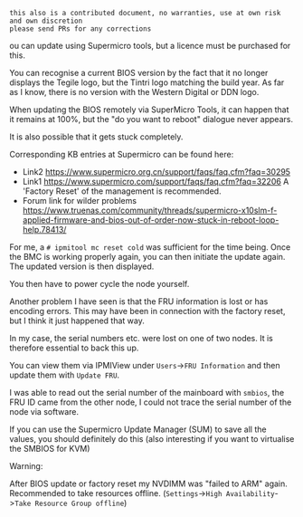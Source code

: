```
this also is a contributed document, no warranties, use at own risk and own discretion
please send PRs for any corrections
```


ou can update using Supermicro tools, but a licence must be purchased for this.

You can recognise a current BIOS version by the fact that it no longer displays the Tegile logo, but the Tintri logo matching the build year.
As far as I know, there is no version with the Western Digital or DDN logo.


When updating the BIOS remotely via SuperMicro Tools, it can happen that it remains at 100%, but the "do you want to reboot" dialogue never appears.

It is also possible that it gets stuck completely.

Corresponding KB entries at Supermicro can be found here:


- Link2 https://www.supermicro.org.cn/support/faqs/faq.cfm?faq=30295
- Link1 https://www.supermicro.com/support/faqs/faq.cfm?faq=32206
    A 'Factory Reset' of the management is recommended.
- Forum link for wilder problems
https://www.truenas.com/community/threads/supermicro-x10slm-f-applied-firmware-and-bios-out-of-order-now-stuck-in-reboot-loop-help.78413/


For me, a `# ipmitool mc reset cold` was sufficient for the time being.
Once the BMC is working properly again, you can then initiate the update again. The updated version is then displayed.

You then have to power cycle the node yourself.


Another problem I have seen is that the FRU information is lost or has encoding errors. This may have been in connection with the factory reset, but I think it just happened that way.


In my case, the serial numbers etc. were lost on one of two nodes.
It is therefore essential to back this up.

You can view them via IPMIView under `Users`->`FRU Information` and then update them with `Update FRU`.

I was able to read out the serial number of the mainboard with `smbios`, the FRU ID came from the other node, I could not trace the serial number of the node via software.

If you can use the Supermicro Update Manager (SUM) to save all the values, you should definitely do this (also interesting if you want to virtualise the SMBIOS for KVM)

Warning:

After BIOS update or factory reset my NVDIMM was "failed to ARM" again.
Recommended to take resources offline. (`Settings`->`High Availability`->`Take Resource Group offline`)
